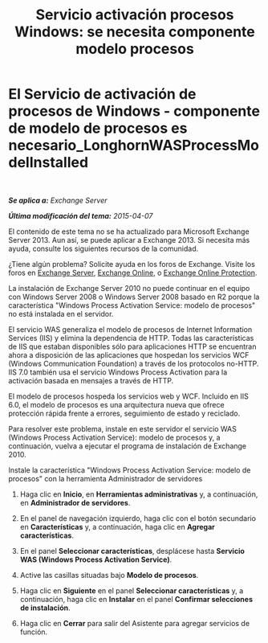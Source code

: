 ﻿---
title: 'Servicio activación procesos Windows: se necesita componente modelo procesos'
TOCTitle: El Servicio de activación de procesos de Windows - componente de modelo de procesos es necesario_LonghornWASProcessModelInstalled
ms:assetid: 8cc13dbb-4921-4c07-8602-d26613d7730a
ms:mtpsurl: https://technet.microsoft.com/es-es/library/ms.exch.setupreadiness.longhornwasprocessmodelinstalled(v=EXCHG.150)
ms:contentKeyID: 48268398
ms.date: 05/22/2018
mtps_version: v=EXCHG.150
ms.translationtype: MT
---

# El Servicio de activación de procesos de Windows - componente de modelo de procesos es necesario\_LonghornWASProcessModelInstalled

 

_**Se aplica a:** Exchange Server_

_**Última modificación del tema:** 2015-04-07_

El contenido de este tema no se ha actualizado para Microsoft Exchange Server 2013. Aun así, se puede aplicar a Exchange 2013. Si necesita más ayuda, consulte los siguientes recursos de la comunidad.

¿Tiene algún problema? Solicite ayuda en los foros de Exchange. Visite los foros en [Exchange Server](https://go.microsoft.com/fwlink/p/?linkid=60612), [Exchange Online](https://go.microsoft.com/fwlink/p/?linkid=267542), o [Exchange Online Protection](https://go.microsoft.com/fwlink/p/?linkid=285351).

La instalación de Exchange Server 2010 no puede continuar en el equipo con Windows Server 2008 o Windows Server 2008 basado en R2 porque la característica "Windows Process Activation Service: modelo de procesos" no está instalada en el servidor.

El servicio WAS generaliza el modelo de procesos de Internet Information Services (IIS) y elimina la dependencia de HTTP. Todas las características de IIS que estaban disponibles sólo para aplicaciones HTTP se encuentran ahora a disposición de las aplicaciones que hospedan los servicios WCF (Windows Communication Foundation) a través de los protocolos no-HTTP. IIS 7.0 también usa el servicio Windows Process Activation para la activación basada en mensajes a través de HTTP.

El modelo de procesos hospeda los servicios web y WCF. Incluido en IIS 6.0, el modelo de procesos es una arquitectura nueva que ofrece protección rápida frente a errores, seguimiento de estado y reciclado.

Para resolver este problema, instale en este servidor el servicio WAS (Windows Process Activation Service): modelo de procesos y, a continuación, vuelva a ejecutar el programa de instalación de Exchange 2010.

Instale la característica "Windows Process Activation Service: modelo de procesos" con la herramienta Administrador de servidores

1.  Haga clic en **Inicio**, en **Herramientas administrativas** y, a continuación, en **Administrador de servidores**.

2.  En el panel de navegación izquierdo, haga clic con el botón secundario en **Características** y, a continuación, haga clic en **Agregar características**.

3.  En el panel **Seleccionar características**, desplácese hasta **Servicio WAS (Windows Process Activation Service)**.

4.  Active las casillas situadas bajo **Modelo de procesos**.

5.  Haga clic en **Siguiente** en el panel **Seleccionar características** y, a continuación, haga clic en **Instalar** en el panel **Confirmar selecciones de instalación**.

6.  Haga clic en **Cerrar** para salir del Asistente para agregar servicios de función.

